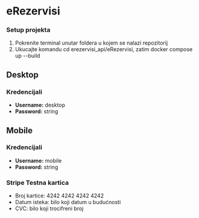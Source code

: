 # eRezervisi

### Setup projekta
1. Pokrenite terminal unutar foldera u kojem se nalazi repozitorij
2. Ukucajte komandu cd erezervisi_api/eRezervisi, zatim docker compose up --build

## Desktop

### Kredencijali
- **Username:** desktop
- **Password:** string

## Mobile

### Kredencijali
- **Username:** mobile
- **Password:** string

### Stripe Testna kartica
- Broj kartice: 4242 4242 4242 4242
- Datum isteka: bilo koji datum u budućnosti
- CVC: bilo koji trocifreni broj



